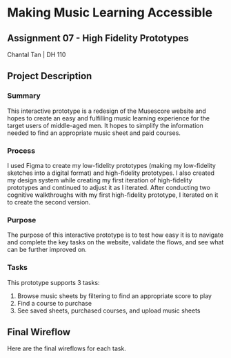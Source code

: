 # **Making Music Learning Accessible**
## Assignment 07 - High Fidelity Prototypes
Chantal Tan | DH 110

## Project Description

### Summary
This interactive prototype is a redesign of the Musescore website and hopes to create an easy and fulfilling music learning experience for the target users of middle-aged men. It hopes to simplify the information needed to find an appropriate music sheet and paid courses.

### Process
I used Figma to create my low-fidelity prototypes (making my low-fidelity sketches into a digital format) and high-fidelity prototypes. I also created my design system while creating my first iteration of high-fidelity prototypes and continued to adjust it as I iterated. After conducting two cognitive walkthroughs with my first high-fidelity prototype, I iterated on it to create the second version.

### Purpose
The purpose of this interactive prototype is to test how easy it is to navigate and complete the key tasks on the website, validate the flows, and see what can be further improved on.

### Tasks
This prototype supports 3 tasks:
1. Browse music sheets by filtering to find an appropriate score to play
2. Find a course to purchase
3. See saved sheets, purchased courses, and upload music sheets

## Final Wireflow
Here are the final wireflows for each task.



